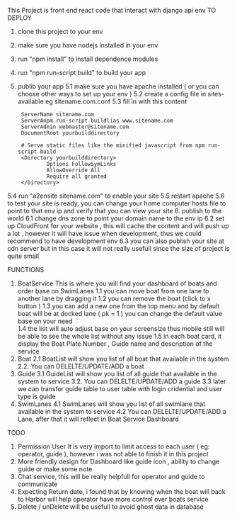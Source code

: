 This Project is front end react code that interact with django api env 
TO DEPLOY 
1. clone this project to your env 
2. make sure you have nodejs installed in your env 
3. run "npm install" to install dependence modules 
4. run "npm run-script build" to build your app 
5. publib your app 
5.1 make sure you have apache installed ( or you can choose other ways to set up your env ) 
5.2 create a config file in sites-available eg sitename.com.conf
5.3 fill in with this content 


        ServerName sitename.com
        ServerAnpm run-script buildlias www.sitename.com
        ServerAdmin webmaster@sitename.com
        DocumentRoot yourbuilddirectory

        # Serve static files like the minified javascript from npm run-script build
        <Directory yourbuilddirectory>
                Options FollowSymLinks
                AllowOverride All
                Require all granted
        </Directory>




5.4 run "a2ensite sitename.com" to enable your site 
5.5 restart apache 
5.6 to test your site is ready, you can change your home computer hosts file to point to that env ip and verify that you can view your site 
6. publish to the world
6.1 change dns zone to point your domain name to the env ip 
6.2 set up CloudFront  for your website , this will cache the content and will push up a lot , however it will have issue when development, thus we could recommend to have development env 
6.3 you can also publish your site at cdn server but in this case it will not really usefull since the size of project is quite small 

FUNCTIONS 
1. BoatService
This is where you will find your dashboard of boats and order base on SwimLanes 
1.1 you can move boat from one lane to another lane by dragging it 
1.2 you can remove the boat (click to x button ) 
1.3 you can add a new one from the top menu and by default boat will be at docked lane ( pk = 1 ) you can change the default value base on your need   
1.4 the list will auto adjust base on your screensize thus mobile still will be able to see the whole list without any issue 
1.5 in each boat card, it display the Boat Plate Number , Guide name and description of the service 
2. Boat 
2.1 BoatList will show you list of all boat that available in the system 
2.2. You can DELELTE/UPDATE/ADD a boat 
3. Guide
3.1 GuideList will show you list of all guide that available in the system to service
3.2. You can DELELTE/UPDATE/ADD a guide 
3.3 later we can transfor guide table to user table with login cridential and user type is guide
4. SwimLanes
4.1 SwimLanes will show you list of all swimlane that available in the system to service
4.2 You can DELELTE/UPDATE/ADD a Lane, after that it will reflect in Boat Service Dashboard 

TODO
1. Permission User 
It is very import to limit access to each user ( eg: operator, guide ), however i was not able to finish it in this project 
2. More friendly design for Dashboard like guide icon , ability to change guide or make some note 
3. Chat service, this will be really helpfull for operator and guide to communicate 
4. Expecting Return date, i found that by knowing when the boat will back to Harbor will help operator have more control over boats service 
5. Delete / unDelete will be usefull to avoid ghost data in database 
